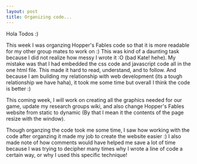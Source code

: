 ```yaml
---
layout: post
title: Organizing code...
---
```



Hola Todos :)

This week I was organzing Hopper's Fables code so that it is more readable for my other group mates to work on :) This was kind of 
a daunting task because I did not realize how messy I wrote it :O (bad Kate! hehe). My mistake was that I had embedded the css code and 
javascript code all in the one html file. This made it hard to read, understand, and to follow. And because I am building my relationship 
with web development (its a tough relationship we have haha), it took me some time but overall I think the code is better :) 

This coming week, I will work on creating all the graphics needed for our game, update my research groups wiki, and also change Hopper's 
Fables website from static to dynamic (By that I mean it the contents of the page resize with the window). 

Though organzing the code took me some time, I saw how working with the code after organzing it made my job to create the website easier 
:) I also made note of how comments would have helped me save a lot of time because I was trying to decipher many times why I wrote a line
of code a certain way, or why I used this specific technique! 







